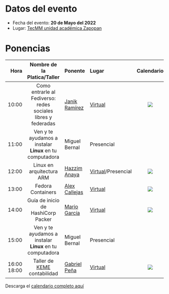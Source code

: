 # Datos del evento

* Fecha del evento: **20 de Mayo del 2022**
* Lugar: [TecMM unidad académica Zapopan](https://goo.gl/maps/8fyaXKKnY9jaHaXB8)

# Ponencias

| Hora  | Nombre de la Platica/Taller | Ponente | Lugar | Calendario |
| ---:  |           :---:             | :---    | :---  |    :---:   |
| 10:00 | Como entrarle al Fediverso:<br> redes sociales libres y federadas | [Janik Ramírez](janikramirez.md)| [Virtual](https://meet.google.com/irs-wfus-bzo) | <a target="_blank" href="https://calendar.google.com/event?action=TEMPLATE&amp;tmeid=MzgwMDhsYWwwZmwycWlscnR1NmxnY2hwNm8gY18zb2lmNGU0bnZzaTFjYWE5NGVqN3Y5NjA5Z0Bn&amp;tmsrc=c_3oif4e4nvsi1caa94ej7v9609g%40group.calendar.google.com"><img border="0" src="https://www.google.com/calendar/images/ext/gc_button1_es.gif"></a> |
| 11:00 | Ven y te ayudamos a instalar <br> **Linux** en tu computadora | Miguel Bernal | Presencial | |
| 12:00 | Linux en arquitectura ARM | [Hazzim Anaya](HazzimAnaya.md) | [Virtual](https://meet.google.com/irs-wfus-bzo)/Presencial |<a target="_blank" href="https://calendar.google.com/event?action=TEMPLATE&amp;tmeid=NTM1cnA5dmo0OWp0dGJoNjM0cXRtYWpwMmcgY18zb2lmNGU0bnZzaTFjYWE5NGVqN3Y5NjA5Z0Bn&amp;tmsrc=c_3oif4e4nvsi1caa94ej7v9609g%40group.calendar.google.com"><img border="0" src="https://www.google.com/calendar/images/ext/gc_button1_es.gif"></a> |
| 13:00 | Fedora Containers | [Alex Callejas](alexcallejas.md) | [Virtual](https://meet.google.com/irs-wfus-bzo)|<a target="_blank" href="https://calendar.google.com/event?action=TEMPLATE&amp;tmeid=MGV0aGtvOWplMHNrb2pxcDFtYmFqaGFtYXQgY18zb2lmNGU0bnZzaTFjYWE5NGVqN3Y5NjA5Z0Bn&amp;tmsrc=c_3oif4e4nvsi1caa94ej7v9609g%40group.calendar.google.com"><img border="0" src="https://www.google.com/calendar/images/ext/gc_button1_es.gif"></a> |
| 14:00 | Guía de inicio de HashiCorp Packer | [Mario García](MarioGarcia.md) | [Virtual](https://meet.google.com/irs-wfus-bzo)| <a target="_blank" href="https://calendar.google.com/event?action=TEMPLATE&amp;tmeid=NTdyamF2cGs5bWwwaW92amZsNTRianYxZ3UgY18zb2lmNGU0bnZzaTFjYWE5NGVqN3Y5NjA5Z0Bn&amp;tmsrc=c_3oif4e4nvsi1caa94ej7v9609g%40group.calendar.google.com"><img border="0" src="https://www.google.com/calendar/images/ext/gc_button1_es.gif"></a>|
| 15:00 | Ven y te ayudamos a instalar <br> **Linux** en tu computadora | Miguel Bernal | Presencial |
| 16:00 <br> 18:00 | Taller de [KEME](https://keme.sourceforge.io/) contabilidad | [Gabriel Peña](gabrielpena.md)| [Virtual](https://meet.google.com/irs-wfus-bzo)| <a target="_blank" href="https://calendar.google.com/event?action=TEMPLATE&amp;tmeid=NGZ1amRoNWgyYnNiYnFnczAybWwxanFkdmwgY18zb2lmNGU0bnZzaTFjYWE5NGVqN3Y5NjA5Z0Bn&amp;tmsrc=c_3oif4e4nvsi1caa94ej7v9609g%40group.calendar.google.com"><img border="0" src="https://www.google.com/calendar/images/ext/gc_button1_es.gif"></a>|

Descarga el [calendario completo aquí](FLISoLZapopan2022.ics)
